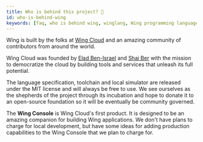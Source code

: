 ```yaml
---
title: Who is behind this project? 💼
id: who-is-behind-wing
keywords: [faq, who is behind wing, winglang, Wing programming language, Wing language, monetization, business model]
---
```


Wing is built by the folks at [Wing Cloud](https://wing.cloud) and an amazing community of contributors from around the world.

Wing Cloud was founded by [Elad Ben-Israel](https://github.com/eladb) and [Shai Ber](https://github.com/ShaiBer) with the mission to democratize the cloud by building tools and services that unleash its full potential.

The language specification, toolchain and local simulator are released under the MIT license and will always be free to use. We see ourselves as the shepherds of the project through its incubation and hope to donate it to an open-source foundation so it will be eventually be community governed.

The **Wing Console** is Wing Cloud's first product. It is designed to be an amazing companion for building Wing applications. We don't have plans to charge for local development, but have some ideas for adding production capabilities to the Wing Console that we plan to charge for.

